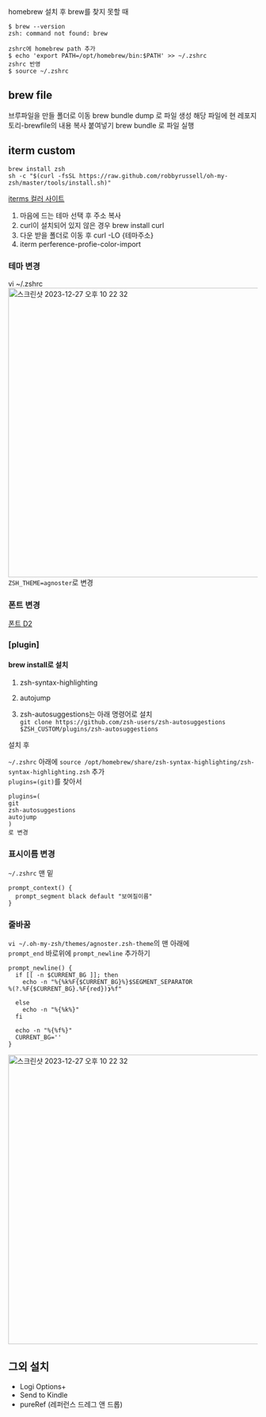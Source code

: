 homebrew 설치 후 brew를 찾지 못할 때 
```
$ brew --version
zsh: command not found: brew

zshrc에 homebrew path 추가
$ echo 'export PATH=/opt/homebrew/bin:$PATH' >> ~/.zshrc
zshrc 반영
$ source ~/.zshrc
```
## brew file
브루파일을 만들 폴더로 이동 
brew bundle dump 로 파일 생성
해당 파일에 현 레포지토리-brewfile의 내용 복사 붙여넣기
brew bundle 로 파일 실행

## iterm custom
```
brew install zsh
sh -c "$(curl -fsSL https://raw.github.com/robbyrussell/oh-my-zsh/master/tools/install.sh)"
```
[iterms 컬러 사이트](https://iterm2colorschemes.com/) 
1. 마음에 드는 테마 선택 후 주소 복사
2. curl이 설치되어 있지 않은 경우
   brew install curl
3. 다운 받을 폴더로 이동 후 
   curl -LO {테마주소}
4. iterm perference-profie-color-import

### 테마 변경
vi ~/.zshrc\
<img width="585" alt="스크린샷 2023-12-27 오후 10 22 32" src="https://github.com/handnew04/brewfile/assets/44838136/065f5da0-c3f6-4af3-9342-3439bc13878c">\
`ZSH_THEME=agnoster`로 변경

### 폰트 변경
[폰트 D2](https://github.com/naver/d2codingfont)

### [plugin] 
#### brew install로 설치
1. zsh-syntax-highlighting
2. autojump

3. zsh-autosuggestions는 아래 명령어로 설치\
`git clone https://github.com/zsh-users/zsh-autosuggestions $ZSH_CUSTOM/plugins/zsh-autosuggestions` 

설치 후

`~/.zshrc` 아래에 
`source /opt/homebrew/share/zsh-syntax-highlighting/zsh-syntax-highlighting.zsh` 추가\
`plugins=(git)`를 찾아서 
```
plugins=(
git
zsh-autosuggestions
autojump
)
로 변경
```

### 표시이름 변경 
`~/.zshrc` 맨 밑
```
prompt_context() {
  prompt_segment black default "보여질이름"
}
```

### 줄바꿈 
`vi ~/.oh-my-zsh/themes/agnoster.zsh-theme`의 맨 아래에\
`prompt_end` 바로위에 `prompt_newline` 추가하기
```
prompt_newline() {
  if [[ -n $CURRENT_BG ]]; then
    echo -n "%{%k%F{$CURRENT_BG}%}$SEGMENT_SEPARATOR
%(?.%F{$CURRENT_BG}.%F{red})❯%f"

  else
    echo -n "%{%k%}"
  fi

  echo -n "%{%f%}"
  CURRENT_BG=''
}
```

<img width="585" alt="스크린샷 2023-12-27 오후 10 22 32" src="https://github.com/handnew04/brewfile/assets/44838136/d6838076-fdad-4897-8471-217fdd3442dd">

## 그외 설치
- Logi Options+
- Send to Kindle
- pureRef (레퍼런스 드레그 앤 드롭)
